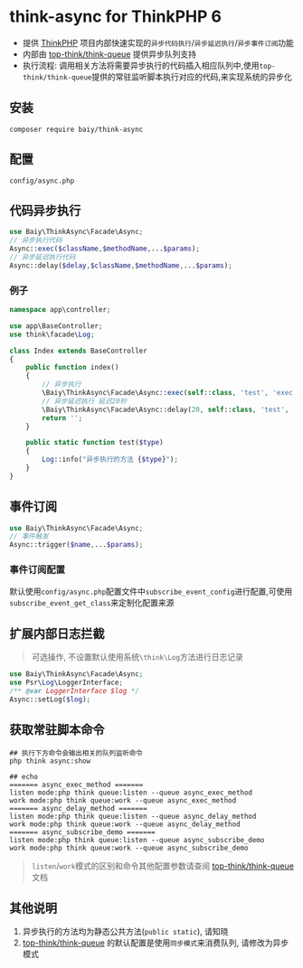 # think-async for ThinkPHP 6

* 提供 [ThinkPHP](https://github.com/top-think/think) 项目内部快速实现的`异步代码执行`/`异步延迟执行`/`异步事件订阅`功能
* 内部由 [top-think/think-queue](https://github.com/top-think/think-queue) 提供异步队列支持
* 执行流程: 调用相关方法将需要异步执行的代码插入相应队列中,使用`top-think/think-queue`提供的常驻监听脚本执行对应的代码,来实现系统的异步化

## 安装

```
composer require baiy/think-async
```

## 配置

```
config/async.php
```

## 代码异步执行

```php
use Baiy\ThinkAsync\Facade\Async;
// 异步执行代码
Async::exec($className,$methodName,...$params);
// 异步延迟执行代码
Async::delay($delay,$className,$methodName,...$params);
```
### 例子
```php
namespace app\controller;

use app\BaseController;
use think\facade\Log;

class Index extends BaseController
{
    public function index()
    {
        // 异步执行
        \Baiy\ThinkAsync\Facade\Async::exec(self::class, 'test', 'exec');
        // 异步延迟执行 延迟20秒
        \Baiy\ThinkAsync\Facade\Async::delay(20, self::class, 'test', 'delay');
        return '';
    }

    public static function test($type)
    {
        Log::info("异步执行的方法 {$type}");
    }
}

```

## 事件订阅

```php
use Baiy\ThinkAsync\Facade\Async;
// 事件触发
Async::trigger($name,...$params);
```

### 事件订阅配置

默认使用`config/async.php`配置文件中`subscribe_event_config`进行配置,可使用`subscribe_event_get_class`来定制化配置来源

## 扩展内部日志拦截
> 可选操作, 不设置默认使用系统`\think\Log`方法进行日志记录

```php
use Baiy\ThinkAsync\Facade\Async;
use Psr\Log\LoggerInterface;
/** @var LoggerInterface $log */
Async::setLog($log);
```

## 获取常驻脚本命令
```
## 执行下方命令会输出相关的队列监听命令
php think async:show

## echo
======= async_exec_method =======
listen mode:php think queue:listen --queue async_exec_method
work mode:php think queue:work --queue async_exec_method
======= async_delay_method =======
listen mode:php think queue:listen --queue async_delay_method
work mode:php think queue:work --queue async_delay_method
======= async_subscribe_demo =======
listen mode:php think queue:listen --queue async_subscribe_demo
work mode:php think queue:work --queue async_subscribe_demo
```
> `listen`/`work`模式的区别和命令其他配置参数请查阅 [top-think/think-queue](https://github.com/top-think/think-queue) 文档

## 其他说明
1. 异步执行的方法均为静态公共方法(`public static`), 请知晓
2. [top-think/think-queue](https://github.com/top-think/think-queue) 的默认配置是使用`同步模式`来消费队列, 请修改为异步模式